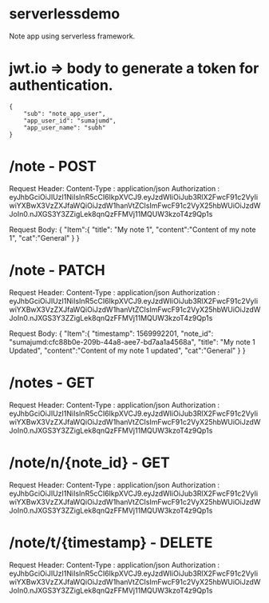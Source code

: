 # serverlessdemo
Note app using serverless framework.

# jwt.io => body to generate a token for authentication.
    {
        "sub": "note_app_user",
        "app_user_id": "sumajumd",
        "app_user_name": "subh"
    }

    

# /note - POST
Request Header:
    Content-Type : application/json
    Authorization : eyJhbGciOiJIUzI1NiIsInR5cCI6IkpXVCJ9.eyJzdWIiOiJub3RlX2FwcF91c2VyIiwiYXBwX3VzZXJfaWQiOiJzdW1hanVtZCIsImFwcF91c2VyX25hbWUiOiJzdWJoIn0.nJXGS3Y3ZZigLek8qnQzFFMVj11MQUW3kzoT4z9Qp1s

Request Body:
    {
        "Item":{
            "title": "My note 1",
            "content":"Content of my note 1",
            "cat":"General"
        }
    }

# /note - PATCH

Request Header:
    Content-Type : application/json
    Authorization : eyJhbGciOiJIUzI1NiIsInR5cCI6IkpXVCJ9.eyJzdWIiOiJub3RlX2FwcF91c2VyIiwiYXBwX3VzZXJfaWQiOiJzdW1hanVtZCIsImFwcF91c2VyX25hbWUiOiJzdWJoIn0.nJXGS3Y3ZZigLek8qnQzFFMVj11MQUW3kzoT4z9Qp1s

Request Body:
    {
        "Item":{
            "timestamp": 1569992201,
            "note_id": "sumajumd:cfc88b0e-209b-44a8-aee7-bd7aa1a4568a",
            "title": "My note 1 Updated",
            "content":"Content of my note 1 updated",
            "cat":"General"
        }
    }

# /notes - GET

Request Header:
    Content-Type : application/json
    Authorization : eyJhbGciOiJIUzI1NiIsInR5cCI6IkpXVCJ9.eyJzdWIiOiJub3RlX2FwcF91c2VyIiwiYXBwX3VzZXJfaWQiOiJzdW1hanVtZCIsImFwcF91c2VyX25hbWUiOiJzdWJoIn0.nJXGS3Y3ZZigLek8qnQzFFMVj11MQUW3kzoT4z9Qp1s

# /note/n/{note_id} - GET

Request Header:
    Content-Type : application/json
    Authorization : eyJhbGciOiJIUzI1NiIsInR5cCI6IkpXVCJ9.eyJzdWIiOiJub3RlX2FwcF91c2VyIiwiYXBwX3VzZXJfaWQiOiJzdW1hanVtZCIsImFwcF91c2VyX25hbWUiOiJzdWJoIn0.nJXGS3Y3ZZigLek8qnQzFFMVj11MQUW3kzoT4z9Qp1s

# /note/t/{timestamp} - DELETE

Request Header:
    Content-Type : application/json
    Authorization : eyJhbGciOiJIUzI1NiIsInR5cCI6IkpXVCJ9.eyJzdWIiOiJub3RlX2FwcF91c2VyIiwiYXBwX3VzZXJfaWQiOiJzdW1hanVtZCIsImFwcF91c2VyX25hbWUiOiJzdWJoIn0.nJXGS3Y3ZZigLek8qnQzFFMVj11MQUW3kzoT4z9Qp1s
